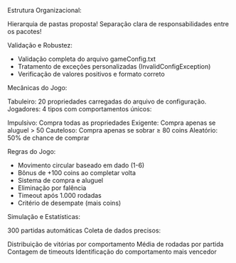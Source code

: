 Estrutura Organizacional:

Hierarquia de pastas proposta!
Separação clara de responsabilidades entre os pacotes!

Validação e Robustez:

- Validação completa do arquivo gameConfig.txt
- Tratamento de exceções personalizadas (InvalidConfigException)
- Verificação de valores positivos e formato correto

Mecânicas do Jogo:

Tabuleiro: 20 propriedades carregadas do arquivo de configuração.
Jogadores: 4 tipos com comportamentos únicos:

Impulsivo: Compra todas as propriedades
Exigente: Compra apenas se aluguel > 50
Cauteloso: Compra apenas se sobrar ≥ 80 coins
Aleatório: 50% de chance de comprar



Regras do Jogo:

- Movimento circular baseado em dado (1-6)
- Bônus de +100 coins ao completar volta
- Sistema de compra e aluguel
- Eliminação por falência
- Timeout após 1.000 rodadas
- Critério de desempate (mais coins)

Simulação e Estatísticas:

300 partidas automáticas
Coleta de dados precisos:

Distribuição de vitórias por comportamento
Média de rodadas por partida
Contagem de timeouts
Identificação do comportamento mais vencedor